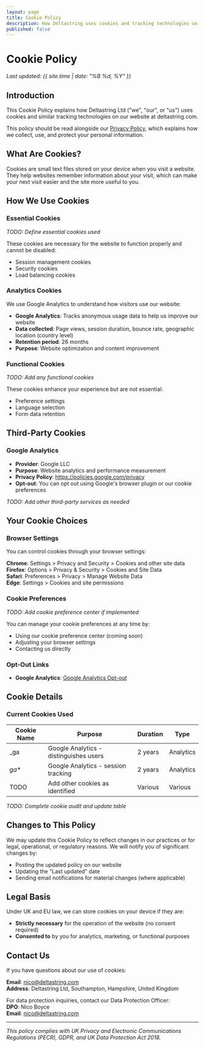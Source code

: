 ```yaml
---
layout: page
title: Cookie Policy
description: How Deltastring uses cookies and tracking technologies on our website - your privacy choices and control options.
published: false
---
```


# Cookie Policy

*Last updated: {{ site.time | date: "%B %d, %Y" }}*

## Introduction

This Cookie Policy explains how Deltastring Ltd ("we", "our", or "us") uses cookies and similar tracking technologies on our website at deltastring.com.

This policy should be read alongside our [Privacy Policy](/privacy), which explains how we collect, use, and protect your personal information.

## What Are Cookies?

Cookies are small text files stored on your device when you visit a website. They help websites remember information about your visit, which can make your next visit easier and the site more useful to you.

## How We Use Cookies

### Essential Cookies
*TODO: Define essential cookies used*

These cookies are necessary for the website to function properly and cannot be disabled:
- Session management cookies
- Security cookies
- Load balancing cookies

### Analytics Cookies
We use Google Analytics to understand how visitors use our website:
- **Google Analytics**: Tracks anonymous usage data to help us improve our website
- **Data collected**: Page views, session duration, bounce rate, geographic location (country level)
- **Retention period**: 26 months
- **Purpose**: Website optimization and content improvement

### Functional Cookies
*TODO: Add any functional cookies*

These cookies enhance your experience but are not essential:
- Preference settings
- Language selection
- Form data retention

## Third-Party Cookies

### Google Analytics
- **Provider**: Google LLC
- **Purpose**: Website analytics and performance measurement
- **Privacy Policy**: https://policies.google.com/privacy
- **Opt-out**: You can opt out using Google's browser plugin or our cookie preferences

*TODO: Add other third-party services as needed*

## Your Cookie Choices

### Browser Settings
You can control cookies through your browser settings:

**Chrome**: Settings > Privacy and Security > Cookies and other site data  
**Firefox**: Options > Privacy & Security > Cookies and Site Data  
**Safari**: Preferences > Privacy > Manage Website Data  
**Edge**: Settings > Cookies and site permissions

### Cookie Preferences
*TODO: Add cookie preference center if implemented*

You can manage your cookie preferences at any time by:
- Using our cookie preference center (coming soon)
- Adjusting your browser settings
- Contacting us directly

### Opt-Out Links
- **Google Analytics**: [Google Analytics Opt-out](https://tools.google.com/dlpage/gaoptout)

## Cookie Details

### Current Cookies Used

| Cookie Name | Purpose | Duration | Type |
|-------------|---------|----------|------|
| _ga | Google Analytics - distinguishes users | 2 years | Analytics |
| _ga_* | Google Analytics - session tracking | 2 years | Analytics |
| TODO | Add other cookies as identified | Various | Various |

*TODO: Complete cookie audit and update table*

## Changes to This Policy

We may update this Cookie Policy to reflect changes in our practices or for legal, operational, or regulatory reasons. We will notify you of significant changes by:
- Posting the updated policy on our website
- Updating the "Last updated" date
- Sending email notifications for material changes (where applicable)

## Legal Basis

Under UK and EU law, we can store cookies on your device if they are:
- **Strictly necessary** for the operation of the website (no consent required)
- **Consented to** by you for analytics, marketing, or functional purposes

## Contact Us

If you have questions about our use of cookies:

**Email**: [nico@deltastring.com](mailto:nico@deltastring.com)  
**Address**: Deltastring Ltd, Southampton, Hampshire, United Kingdom

For data protection inquiries, contact our Data Protection Officer:  
**DPO**: Nico Boyce  
**Email**: [nico@deltastring.com](mailto:nico@deltastring.com)

---

*This policy complies with UK Privacy and Electronic Communications Regulations (PECR), GDPR, and UK Data Protection Act 2018.*